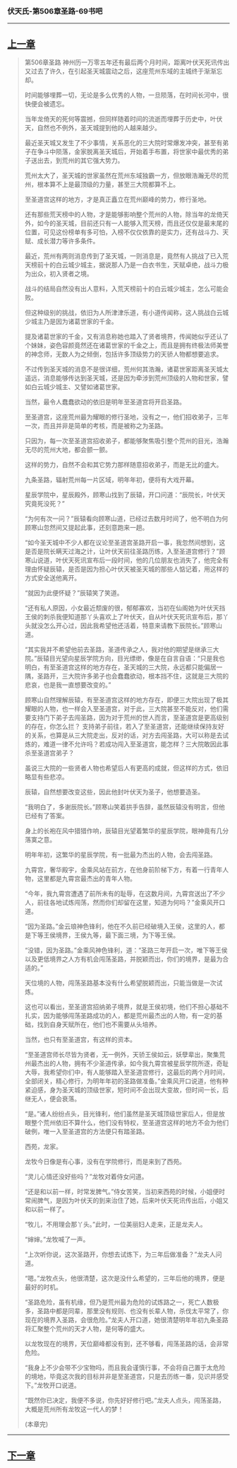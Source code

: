 ### 伏天氏-第506章圣路-69书吧

--------
[上一章](./9b95488fb502817294b688f7cd006875.md)
--------


>
>
>
>第506章圣路
>神州历一万零五年还有最后两个月时间，距离叶伏天死讯传出又过去了许久，在引起圣天城震动之后，这座荒州东域的主城终于渐渐忘却。
>
>时间能够埋葬一切，无论是多么优秀的人物，一旦陨落，在时间长河中，很快便会被遗忘。
>
>当年龙倚天的死何等震撼，但同样随着时间的流逝而埋葬于历史中，叶伏天，自然也不例外，圣天城提到他的人越来越少。
>
>最近圣天城又发生了不少事情，关系恶化的三大院时常爆发冲突，甚至有弟子在争斗中陨落，金家脱离圣天城后，开始着手布置，将世家中最优秀的弟子送出去，到荒州的其它强大势力。
>
>荒州太大了，圣天城的世家虽然在荒州东域独霸一方，但放眼浩瀚无尽的荒州，根本算不上是最顶级的力量，甚至三大院都算不上。
>
>至圣道宫这样的地方，才是真正矗立在荒州巅峰的势力，修行圣地。
>
>还有那些荒天榜中的人物，才是能够影响整个荒州的人物，除当年的龙倚天外，如今的圣天城，目前还只有一人能够入荒天榜，而且还仅仅是最末尾的位置，可见这份榜单有多可怕，入榜不仅仅依靠的是实力，还有战斗力、天赋、成长潜力等许多条件。
>
>最近，荒州有两则消息传到了圣天城，一则消息是，竟然有人挑战了已入荒天榜前十的白云城少城主，据说那人乃是一白衣书生，天赋卓绝，战斗力极为出众，初入贤者之境。
>
>战斗的结局自然没有出人意料，入荒天榜前十的白云城少城主，怎么可能会败。
>
>但这种级别的挑战，依旧为人所津津乐道，有小道传闻称，这人挑战白云城少城主乃是因为诸葛世家的千金。
>
>提及诸葛世家的千金，又有消息称她也踏入了贤者境界，传闻她似乎还认了个妹妹，姿色容颜竟然还在诸葛世家的千金之上，而且是拥有终极法师美誉的神念师，无数人为之倾倒，包括许多顶级势力的天骄人物都想要追求。
>
>不过传到圣天城的消息不是很详细，荒州何其浩瀚，诸葛世家距离圣天城太遥远，消息能够传达到圣天城，还是因为牵涉到荒州顶级的人物和世家，譬如白云城少城主、又譬如诸葛世家。
>
>当然，最令人蠢蠢欲动的依旧是明年至圣道宫将开启圣路。
>
>至圣道宫，这座荒州最为耀眼的修行圣地，没有之一，他们招收弟子，三年一次，而且并非是简单的考核，而是被称之为圣路。
>
>只因为，每一次至圣道宫招收弟子，都能够聚焦吸引整个荒州的目光，浩瀚无尽的荒州大地，都会颤一颤。
>
>这样的势力，自然不会和其它势力那样随意招收弟子，而是无比的盛大。
>
>九条圣路，辐射荒州每一片区域，明年年初，便将有大戏开幕。
>
>星辰学院中，星辰殿外，顾寒山找到了辰辕，开口问道：“辰院长，叶伏天究竟死没死？”
>
>“为何有次一问？”辰辕看向顾寒山道，已经过去数月时间了，他不明白为何顾寒山忽然间又提起此事，还刻意跑来一趟。
>
>“如今圣天城中不少人都在议论至圣道宫圣路开启一事，我忽然间想到，这是否是院长瞒天过海之计，让叶伏天前往圣路历练，入至圣道宫修行？”顾寒山说道，叶伏天死讯宣布后一段时间，他的几位朋友也消失了，他完全有理由怀疑辰辕，是否是因为担心叶伏天被圣天城的那些人惦记着，用这样的方式安全送他离开。
>
>“就因为此便怀疑？”辰辕笑了笑道。
>
>“还有私人原因，小女最近颓废的很，郁郁寡欢，当初在仙阁她为叶伏天挡王侯的刺杀我便知道那丫头喜欢上了叶伏天，自从叶伏天死讯宣布后，那丫头就没怎么开心过，因此我希望他还活着，特意来请教下辰院长。”顾寒山道。
>
>“其实我并不希望他前去圣路，圣道传承之人，我对他的期望是继承三大院。”辰辕目光望向星辰学院方向，目光缥缈，像是在自言自语：“只是我也明白，有至圣道宫这样的地方存在，圣天城的三大院，永远都只能偏居一隅，圣路开，三大院许多弟子也会蠢蠢欲动，根本挡不住，这就是三大院的悲哀，也是我一直想要改变的。”
>
>顾寒山自然理解辰辕，有至圣道宫这样的地方存在，即便三大院出现了极其耀眼的人物，也一样会入至圣道宫，对于此，三大院甚至不能反对，他们需要支持门下弟子去闯圣路，因为对于荒州的世人而言，至圣道宫是更高级别的存在，你怎么拦？
>支持弟子前往，若入了至圣道宫，还能继续保持友好的关系，也算是从三大院走出，反对的话，对方去闯圣路，大可以称是去试炼的，难道一律不允许吗？若成功闯入至圣道宫，能怎样？三大院敢因此事杀至圣道宫弟子？
>
>虽说三大院的一些贤者人物也希望后人有更高的成就，但这样的方式，依旧略显有些悲凉。
>
>辰辕，自然想要改变这些，因此他封叶伏天为圣子，他想要造圣。
>
>“我明白了，多谢辰院长。”顾寒山笑着拱手告辞，虽然辰辕没有明言，但他已经有了答案。
>
>身上的长袍在风中猎猎作响，辰辕目光望着繁华的星辰学院，眼神竟有几分落寞之意。
>
>明年年初，这繁华的星辰学院，有一批最为杰出的人物，会去闯圣路。
>
>九霄宫，奢华殿宇，金乘风站在前方，在他身前阶梯下方，有着一行青年人物，这里都是九霄宫最杰出的青年人物。
>
>“今年，我九霄宫遭遇了前所未有的耻辱，在这数月间，九霄宫送出了不少人，前往各地试炼闯荡，然而你们却留在这里，知道为何吗？”金乘风开口道。
>
>“因为圣路。”金云琅神色锋利，他在不久前已经破境入王侯，这里的人，都是下等王侯境界，王侯九等，最下面三境，为下等王侯。
>
>“没错，因为圣路。”金乘风神色锋利，道：“圣路三年开启一次，唯下等王侯以及更低境界之人方有机会闯荡圣路，并脱颖而出，你们的境界，是最为合适的。”
>
>天位境的人物，闯荡圣路基本没有什么希望脱颖而出，只能当做是一次试炼。
>
>这也可以看出，至圣道宫招纳弟子境界，就是王侯初境，他们不担心基础不扎实，因为能够闯荡圣路成功的人，都是荒州最杰出的人物，有一定的基础，找到自身天赋所在，他们也不需要从头培养。
>
>当然，也只有至圣道宫，有这样的资本。
>
>“至圣道宫师长尽皆为贤者，无一例外，天骄王侯如云，妖孽辈出，聚集荒州最杰出的人物，拥有不少圣道传承，如今我九霄宫被星辰学院所逐，奇耻大辱，我希望你们中，有人能够踏入至圣道宫修行，这最后的两个月时间，全部闭关，精心修行，为明年年初的圣路做准备。”金乘风开口说道，他有种紧迫感，身为圣天城的顶级世家，短时间不会出现大变故，但时间一长，后继无人，便会衰落。
>
>“是。”诸人纷纷点头，目光锋利，他们虽然是圣天城顶级世家后人，但是放眼整个荒州依旧不算什么，他们没有特权，至圣道宫这样的地方不会为他们破例，唯一入至圣道宫的方法便只有踏圣路。
>
>西苑，龙家。
>
>龙牧今日像是有心事，没有在学院修行，而是来到了西苑。
>
>“灵儿心情还没好些吗？”龙牧对着侍女问道。
>
>“还是和以前一样，时常发脾气。”侍女苦笑，当初来西苑的时候，小姐便时常闹脾气，是因为叶伏天的到来治住了她，后来叶伏天死讯传出后，小姐又和以前一样了。
>
>“牧儿，不用理会那丫头。”此时，一位美丽妇人走来，正是龙夫人。
>
>“婶婶。”龙牧喊了一声。
>
>“上次听你说，这次圣路开，你想去试炼下，为三年后做准备？”龙夫人问道。
>
>“嗯。”龙牧点头，他很清楚，这次是没什么希望的，三年后他的境界，便是最好的时机。
>
>“圣路危险，虽有机缘，但乃是荒州最为危险的试炼路之一，死亡人数极多，圣路中都是同辈，那里没有规则、也没有长辈人物，杀伐太平常了，你现在的境界入圣路，会很危险。”龙夫人开口道，她很清楚明年年初九条圣路将汇聚整个荒州的天才人物，是何等的盛大。
>
>以龙牧现在的境界，天位巅峰都没有到，还不够看，闯荡圣路的话，会非常危险。
>
>“我身上不少会带不少宝物吗，而且我会谨慎行事，不会将自己置于太危险的境地，毕竟这次我的目标并非是至圣道宫，只是去历练一番，见识并感受下。”龙牧开口说道。
>
>“既然你已决定，我便不多说，你先好好修行吧。”龙夫人点头，闯荡圣路，大概是荒州所有龙牧这一代人的梦！
>
>(本章完)
>
>

--------
[下一章](./99f32b7f11a6585170e329a2a3f6ebf6.md)
--------
